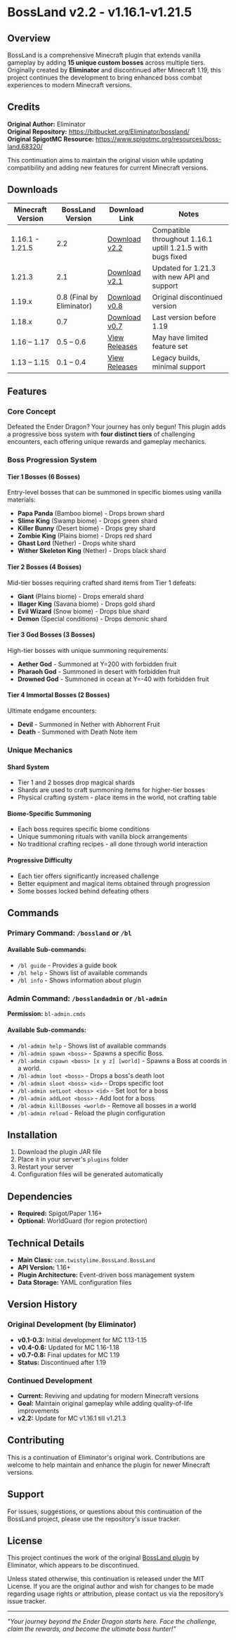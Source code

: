 # BossLand v2.2 - v1.16.1-v1.21.5

## Overview

BossLand is a comprehensive Minecraft plugin that extends vanilla gameplay by adding **15 unique custom bosses** across multiple tiers. Originally created by **Eliminator** and discontinued after Minecraft 1.19, this project continues the development to bring enhanced boss combat experiences to modern Minecraft versions.

## Credits

**Original Author:** Eliminator  
**Original Repository:** https://bitbucket.org/Eliminator/bossland/  
**Original SpigotMC Resource:** https://www.spigotmc.org/resources/boss-land.68320/  

This continuation aims to maintain the original vision while updating compatibility and adding new features for current Minecraft versions.

## Downloads

| Minecraft Version | BossLand Version          | Download Link                                                                                                                  | Notes                                                      |
|-------------------|---------------------------|--------------------------------------------------------------------------------------------------------------------------------|------------------------------------------------------------|
| 1.16.1 - 1.21.5   | 2.2                       | [Download v2.2](https://github.com/TwistyLime/BossLand/releases/download/v2.2-v1.16.1-v1.21.5/bossland2.2-v1.16.1-v1.21.5.jar) | Compatible throughout 1.16.1 uptill 1.21.5 with bugs fixed |
| 1.21.3            | 2.1                       | [Download v2.1](https://github.com/TwistyLime/BossLand/releases/download/v2.1-1.21.3/bossland2-0-2.1.jar)                      | Updated for 1.21.3 with new API and support                |
| 1.19.x            | 0.8 (Final by Eliminator) | [Download v0.8](https://www.spigotmc.org/resources/boss-land.68320/)                                                           | Original discontinued version                              |
| 1.18.x            | 0.7                       | [Download v0.7](https://www.spigotmc.org/resources/boss-land.68320/)                                                           | Last version before 1.19                                   |
| 1.16 – 1.17       | 0.5 – 0.6                 | [View Releases](https://www.spigotmc.org/resources/boss-land.68320/)                                                           | May have limited feature set                               |
| 1.13 – 1.15       | 0.1 – 0.4                 | [View Releases](https://www.spigotmc.org/resources/boss-land.68320/)                                                           | Legacy builds, minimal support                             |



## Features

### Core Concept
Defeated the Ender Dragon? Your journey has only begun! This plugin adds a progressive boss system with **four distinct tiers** of challenging encounters, each offering unique rewards and gameplay mechanics.

### Boss Progression System

#### **Tier 1 Bosses** (6 Bosses)
Entry-level bosses that can be summoned in specific biomes using vanilla materials:

- **Papa Panda** (Bamboo biome) - Drops brown shard
- **Slime King** (Swamp biome) - Drops green shard  
- **Killer Bunny** (Desert biome) - Drops grey shard
- **Zombie King** (Plains biome) - Drops red shard
- **Ghast Lord** (Nether) - Drops white shard
- **Wither Skeleton King** (Nether) - Drops black shard

#### **Tier 2 Bosses** (4 Bosses)
Mid-tier bosses requiring crafted shard items from Tier 1 defeats:

- **Giant** (Plains biome) - Drops emerald shard
- **Illager King** (Savana biome) - Drops gold shard
- **Evil Wizard** (Snow biome) - Drops blue shard
- **Demon** (Special conditions) - Drops demonic shard

#### **Tier 3 God Bosses** (3 Bosses)
High-tier bosses with unique summoning requirements:

- **Aether God** - Summoned at Y=200 with forbidden fruit
- **Pharaoh God** - Summoned in desert with forbidden fruit
- **Drowned God** - Summoned in ocean at Y=-40 with forbidden fruit

#### **Tier 4 Immortal Bosses** (2 Bosses)
Ultimate endgame encounters:

- **Devil** - Summoned in Nether with Abhorrent Fruit
- **Death** - Summoned with Death Note item

### Unique Mechanics

#### **Shard System**
- Tier 1 and 2 bosses drop magical shards
- Shards are used to craft summoning items for higher-tier bosses
- Physical crafting system - place items in the world, not crafting table

#### **Biome-Specific Summoning**
- Each boss requires specific biome conditions
- Unique summoning rituals with vanilla block arrangements
- No traditional crafting recipes - all done through world interaction

#### **Progressive Difficulty**
- Each tier offers significantly increased challenge
- Better equipment and magical items obtained through progression
- Some bosses locked behind defeating others

## Commands

### Primary Command: `/bossland` or `/bl`

#### Available Sub-commands:
- `/bl guide` - Provides a guide book
- `/bl help` - Shows list of available commands
- `/bl info` - Shows information about plugin

### Admin Command: `/bosslandadmin` or `/bl-admin`

**Permission:** `bl-admin.cmds`

#### Available Sub-commands:
- `/bl-admin help` - Shows list of available commands
- `/bl-admin spawn <boss>` - Spawns a specific Boss.
- `/bl-admin cspawn <boss> [x y z] [world]` - Spawns a Boss at coords in a world.
- `/bl-admin loot <boss>` - Drops a boss's death loot
- `/bl-admin sloot <boss> <id>` - Drops specific loot
- `/bl-admin setLoot <boss> <id>` - Set loot for a boss
- `/bl-admin addLoot <boss>` - Add loot for a boss
- `/bl-admin killBosses <world>` - Remove all bosses in a world
- `/bl-admin reload` - Reload the plugin configuration

## Installation

1. Download the plugin JAR file
2. Place it in your server's `plugins` folder
3. Restart your server
4. Configuration files will be generated automatically

## Dependencies

- **Required:** Spigot/Paper 1.16+
- **Optional:** WorldGuard (for region protection)

## Technical Details

- **Main Class:** `com.twistylime.BossLand.BossLand`
- **API Version:** 1.16+
- **Plugin Architecture:** Event-driven boss management system
- **Data Storage:** YAML configuration files

## Version History

### Original Development (by Eliminator)
- **v0.1-0.3:** Initial development for MC 1.13-1.15
- **v0.4-0.6:** Updated for MC 1.16-1.18  
- **v0.7-0.8:** Final updates for MC 1.19
- **Status:** Discontinued after 1.19

### Continued Development
- **Current:** Reviving and updating for modern Minecraft versions
- **Goal:** Maintain original gameplay while adding quality-of-life improvements
- **v2.2:** Update for MC v1.16.1 till v1.21.3

## Contributing

This is a continuation of Eliminator's original work. Contributions are welcome to help maintain and enhance the plugin for newer Minecraft versions.

## Support

For issues, suggestions, or questions about this continuation of the BossLand project, please use the repository's issue tracker.

## License

This project continues the work of the original [BossLand plugin](https://bitbucket.org/Eliminator/bossland/) by Eliminator, which appears to be discontinued.

Unless stated otherwise, this continuation is released under the MIT License. If you are the original author and wish for changes to be made regarding usage rights or attribution, please contact us via the repository’s issue tracker.


---

*"Your journey beyond the Ender Dragon starts here. Face the challenge, claim the rewards, and become the ultimate boss hunter!"*